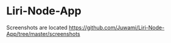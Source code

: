 # Liri-Node-App

Screenshots are located https://github.com/Juwami/Liri-Node-App/tree/master/screenshots